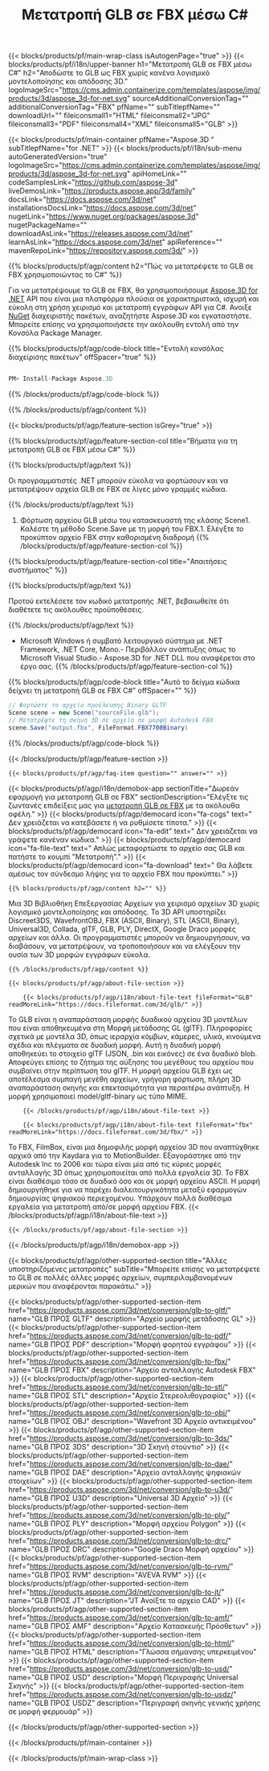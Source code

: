 ﻿---
title: Μετατροπή GLB σε FBX μέσω C# 
weight: 530
url: /el/net/conversion/glb-to-fbx/ 
description: Δείγμα κώδικα για μετατροπή GLB σε FBX C#. Χρησιμοποιήστε API παράδειγμα κώδικα για ομαδικά αρχεία GLB σε FBX μετατροπή εντός VB.NET, Asp.NET ή οποιασδήποτε εφαρμογής που βασίζεται σε .NET.
---
{{< blocks/products/pf/main-wrap-class isAutogenPage="true" >}}
{{< blocks/products/pf/i18n/upper-banner h1="Μετατροπή GLB σε FBX μέσω C#" h2="Αποδώστε το GLB ως FBX χωρίς κανένα λογισμικό μοντελοποίησης και απόδοσης 3D." logoImageSrc="https://cms.admin.containerize.com/templates/aspose/img/products/3d/aspose_3d-for-net.svg" sourceAdditionalConversionTag="" additionalConversionTag="FBX" pfName="" subTitlepfName="" downloadUrl="" fileiconsmall1="HTML" fileiconsmall2="JPG" fileiconsmall3="PDF" fileiconsmall4="XML" fileiconsmall5="GLB" >}}

{{< blocks/products/pf/main-container pfName="Aspose.3D " subTitlepfName="for .NET" >}}
{{< blocks/products/pf/i18n/sub-menu autoGeneratedVersion="true" logoImageSrc="https://cms.admin.containerize.com/templates/aspose/img/products/3d/aspose_3d-for-net.svg" apiHomeLink="" codeSamplesLink="https://github.com/aspose-3d" liveDemosLink="https://products.aspose.app/3d/family" docsLink="https://docs.aspose.com/3d/net" installationsDocsLink="https://docs.aspose.com/3d/net" nugetLink="https://www.nuget.org/packages/aspose.3d" nugetPackageName="" downloadAsLink="https://releases.aspose.com/3d/net" learnAsLink="https://docs.aspose.com/3d/net" apiReference="" mavenRepoLink="https://repository.aspose.com/3d/" >}}

{{% blocks/products/pf/agp/content h2="Πώς να μετατρέψετε το GLB σε FBX χρησιμοποιώντας το C#" %}}

 Για να μετατρέψουμε το GLB σε FBX, θα χρησιμοποιήσουμε
 [Aspose.3D for .NET](https://products.aspose.com/3d/net) 
 API που είναι μια πλατφόρμα πλούσια σε χαρακτηριστικά, ισχυρή και εύκολη στη χρήση χειρισμό και μετατροπή εγγράφων API για C#. Ανοιξε
 [NuGet](https://www.nuget.org/packages/aspose.3d) 
 διαχειριστής πακέτων, αναζητήστε
 Aspose.3D 
 και εγκαταστήστε. Μπορείτε επίσης να χρησιμοποιήσετε την ακόλουθη εντολή από την Κονσόλα Package Manager.

{{% blocks/products/pf/agp/code-block title="Εντολή κονσόλας διαχείρισης πακέτων" offSpacer="true" %}}

```cs

PM> Install-Package Aspose.3D


```

{{% /blocks/products/pf/agp/code-block %}}

{{% /blocks/products/pf/agp/content %}}

{{< blocks/products/pf/agp/feature-section isGrey="true" >}}

{{% blocks/products/pf/agp/feature-section-col title="Βήματα για τη μετατροπή GLB σε FBX μέσω C#" %}}

{{% blocks/products/pf/agp/text %}}

 Οι προγραμματιστές .NET μπορούν εύκολα να φορτώσουν και να μετατρέψουν αρχεία GLB σε FBX σε λίγες μόνο γραμμές κώδικα.

{{% /blocks/products/pf/agp/text %}}

1. Φόρτωση αρχείου GLB μέσω του κατασκευαστή της κλάσης Scene1. Καλέστε τη μέθοδο Scene.Save με τη μορφή του FBX.1. Ελέγξτε το προκύπτον αρχείο FBX στην καθορισμένη διαδρομή
{{% /blocks/products/pf/agp/feature-section-col %}}

{{% blocks/products/pf/agp/feature-section-col title="Απαιτήσεις συστήματος" %}}

{{% blocks/products/pf/agp/text %}}

 Προτού εκτελέσετε τον κωδικό μετατροπής .NET, βεβαιωθείτε ότι διαθέτετε τις ακόλουθες προϋποθέσεις.

{{% /blocks/products/pf/agp/text %}}

- Microsoft Windows ή συμβατό λειτουργικό σύστημα με .NET Framework, .NET Core, Mono.- Περιβάλλον ανάπτυξης όπως το Microsoft Visual Studio.- Aspose.3D for .NET DLL που αναφέρεται στο έργο σας.
{{% /blocks/products/pf/agp/feature-section-col %}}

{{% blocks/products/pf/agp/code-block title="Αυτό το δείγμα κώδικα δείχνει τη μετατροπή GLB σε FBX C#" offSpacer="" %}}

```cs
// Φορτώστε το αρχείο προέλευσης Binary GLTF
Scene scene = new Scene("sourceFile.glb");
// Μετατρέψτε τη σκηνή 3D σε αρχείο σε μορφή Autodesk FBX
scene.Save("output.fbx", FileFormat.FBX7700Binary)

```

{{% /blocks/products/pf/agp/code-block %}}

{{< /blocks/products/pf/agp/feature-section >}}

    {{< blocks/products/pf/agp/faq-item question="" answer="" >}}
 

<!-- aboutfile Starts -->

{{< blocks/products/pf/agp/i18n/demobox-app sectionTitle="Δωρεάν εφαρμογή για μετατροπή GLB σε FBX" sectionDescription="Ελέγξτε τις ζωντανές επιδείξεις μας για [μετατροπή GLB σε FBX](https://products.aspose.app/3d/conversion/glb-to-fbx) με τα ακόλουθα οφέλη." >}}
        {{< blocks/products/pf/agp/democard icon="fa-cogs" text=" Δεν χρειάζεται να κατεβάσετε ή να ρυθμίσετε τίποτα." >}}
        {{< blocks/products/pf/agp/democard icon="fa-edit" text=" Δεν χρειάζεται να γράψετε κανέναν κώδικα." >}}
        {{< blocks/products/pf/agp/democard icon="fa-file-text" text=" Απλώς μεταφορτώστε το αρχείο σας GLB και πατήστε το κουμπί \"Μετατροπή\"." >}}
        {{< blocks/products/pf/agp/democard icon="fa-download" text=" Θα λάβετε αμέσως τον σύνδεσμο λήψης για το αρχείο FBX που προκύπτει." >}}

    {{% blocks/products/pf/agp/content h2="" %}}

 Μια 3D Βιβλιοθήκη Επεξεργασίας Αρχείων για χειρισμό αρχείων 3D χωρίς λογισμικό μοντελοποίησης και απόδοσης. Το 3D API υποστηρίζει Discreet3DS, WavefrontOBJ, FBX (ASCII, Binary), STL (ASCII, Binary), Universal3D, Collada, glTF, GLB, PLY, DirectX, Google Draco μορφές αρχείων και άλλα. Οι προγραμματιστές μπορούν να δημιουργήσουν, να διαβάσουν, να μετατρέψουν, να τροποποιήσουν και να ελέγξουν την ουσία των 3D μορφών εγγράφων εύκολα.



    {{% /blocks/products/pf/agp/content %}}

    {{< blocks/products/pf/agp/about-file-section >}}

        {{< blocks/products/pf/agp/i18n/about-file-text fileFormat="GLB" readMoreLink="https://docs.fileformat.com/3d/glb/" >}}
Το GLB είναι η αναπαράσταση μορφής δυαδικού αρχείου 3D μοντέλων που είναι αποθηκευμένα στη Μορφή μετάδοσης GL (glTF). Πληροφορίες σχετικά με μοντέλα 3D, όπως ιεραρχία κόμβων, κάμερες, υλικά, κινούμενα σχέδια και πλέγματα σε δυαδική μορφή. Αυτή η δυαδική μορφή αποθηκεύει το στοιχείο glTF (JSON, .bin και εικόνες) σε ένα δυαδικό blob. Αποφεύγει επίσης το ζήτημα της αύξησης του μεγέθους του αρχείου που συμβαίνει στην περίπτωση του glTF. Η μορφή αρχείου GLB έχει ως αποτέλεσμα συμπαγή μεγέθη αρχείων, γρήγορη φόρτωση, πλήρη 3D αναπαράσταση σκηνής και επεκτασιμότητα για περαιτέρω ανάπτυξη. Η μορφή χρησιμοποιεί model/gltf-binary ως τύπο MIME.

        {{< /blocks/products/pf/agp/i18n/about-file-text >}}

        {{< blocks/products/pf/agp/i18n/about-file-text fileFormat="fbx" readMoreLink="https://docs.fileformat.com/3d/fbx/" >}}
Το FBX, FilmBox, είναι μια δημοφιλής μορφή αρχείου 3D που αναπτύχθηκε αρχικά από την Kaydara για το MotionBuilder. Εξαγοράστηκε από την Autodesk Inc το 2006 και τώρα είναι μία από τις κύριες μορφές ανταλλαγής 3D όπως χρησιμοποιείται από πολλά εργαλεία 3D. Το FBX είναι διαθέσιμο τόσο σε δυαδικό όσο και σε μορφή αρχείου ASCII. Η μορφή δημιουργήθηκε για να παρέχει διαλειτουργικότητα μεταξύ εφαρμογών δημιουργίας ψηφιακού περιεχομένου. Υπάρχουν πολλά διαθέσιμα εργαλεία για μετατροπή από/σε μορφή αρχείου FBX.
        {{< /blocks/products/pf/agp/i18n/about-file-text >}}

    {{< /blocks/products/pf/agp/about-file-section >}}

{{< /blocks/products/pf/agp/i18n/demobox-app >}}

<!-- aboutfile Ends -->

{{< blocks/products/pf/agp/other-supported-section title="Άλλες υποστηριζόμενες μετατροπές" subTitle="Μπορείτε επίσης να μετατρέψετε το GLB σε πολλές άλλες μορφές αρχείων, συμπεριλαμβανομένων μερικών που αναφέρονται παρακάτω." >}}

{{< blocks/products/pf/agp/other-supported-section-item href="https://products.aspose.com/3d/net/conversion/glb-to-gltf/" name="GLB ΠΡΟΣ GLTF" description="Αρχείο μορφής μετάδοσης GL" >}}
{{< blocks/products/pf/agp/other-supported-section-item href="https://products.aspose.com/3d/net/conversion/glb-to-pdf/" name="GLB ΠΡΟΣ PDF" description="Μορφή φορητού εγγράφου" >}}
{{< blocks/products/pf/agp/other-supported-section-item href="https://products.aspose.com/3d/net/conversion/glb-to-fbx/" name="GLB ΠΡΟΣ FBX" description="Αρχείο ανταλλαγής Autodesk FBX" >}}
{{< blocks/products/pf/agp/other-supported-section-item href="https://products.aspose.com/3d/net/conversion/glb-to-stl/" name="GLB ΠΡΟΣ STL" description="Αρχείο Στερεολιθογραφίας" >}}
{{< blocks/products/pf/agp/other-supported-section-item href="https://products.aspose.com/3d/net/conversion/glb-to-obj/" name="GLB ΠΡΟΣ OBJ" description="Wavefront 3D Αρχείο αντικειμένου" >}}
{{< blocks/products/pf/agp/other-supported-section-item href="https://products.aspose.com/3d/net/conversion/glb-to-3ds/" name="GLB ΠΡΟΣ 3DS" description="3D Σκηνή στούντιο" >}}
{{< blocks/products/pf/agp/other-supported-section-item href="https://products.aspose.com/3d/net/conversion/glb-to-dae/" name="GLB ΠΡΟΣ DAE" description="Αρχείο ανταλλαγής ψηφιακών στοιχείων" >}}
{{< blocks/products/pf/agp/other-supported-section-item href="https://products.aspose.com/3d/net/conversion/glb-to-u3d/" name="GLB ΠΡΟΣ U3D" description="Universal 3D Αρχείο" >}}
{{< blocks/products/pf/agp/other-supported-section-item href="https://products.aspose.com/3d/net/conversion/glb-to-ply/" name="GLB ΠΡΟΣ PLY" description="Μορφή αρχείου Polygon" >}}
{{< blocks/products/pf/agp/other-supported-section-item href="https://products.aspose.com/3d/net/conversion/glb-to-drc/" name="GLB ΠΡΟΣ DRC" description="Google Draco Μορφή αρχείου" >}}
{{< blocks/products/pf/agp/other-supported-section-item href="https://products.aspose.com/3d/net/conversion/glb-to-rvm/" name="GLB ΠΡΟΣ RVM" description="AVEVA RVM" >}}
{{< blocks/products/pf/agp/other-supported-section-item href="https://products.aspose.com/3d/net/conversion/glb-to-jt/" name="GLB ΠΡΟΣ JT" description="JT Ανοίξτε το αρχείο CAD" >}}
{{< blocks/products/pf/agp/other-supported-section-item href="https://products.aspose.com/3d/net/conversion/glb-to-amf/" name="GLB ΠΡΟΣ AMF" description="Αρχείο Κατασκευής Πρόσθετων" >}}
{{< blocks/products/pf/agp/other-supported-section-item href="https://products.aspose.com/3d/net/conversion/glb-to-html/" name="GLB ΠΡΟΣ HTML" description="Γλώσσα σήμανσης υπερκειμένου" >}}
{{< blocks/products/pf/agp/other-supported-section-item href="https://products.aspose.com/3d/net/conversion/glb-to-usd/" name="GLB ΠΡΟΣ USD" description="Μορφή Περιγραφής Universal Σκηνής" >}}
{{< blocks/products/pf/agp/other-supported-section-item href="https://products.aspose.com/3d/net/conversion/glb-to-usdz/" name="GLB ΠΡΟΣ USDZ" description="Περιγραφή σκηνής γενικής χρήσης σε μορφή φερμουάρ" >}}

{{< /blocks/products/pf/agp/other-supported-section >}}

{{< /blocks/products/pf/main-container >}}
    
{{< /blocks/products/pf/main-wrap-class >}}
